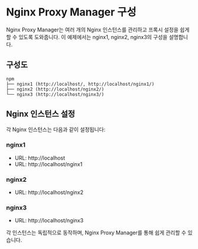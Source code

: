 
# Nginx Proxy Manager 구성

Nginx Proxy Manager는 여러 개의 Nginx 인스턴스를 관리하고 프록시 설정을 쉽게 할 수 있도록 도와줍니다. 이 예제에서는 nginx1, nginx2, nginx3의 구성을 설명합니다.

## 구성도

```
npm
├── nginx1 (http://localhost/, http://localhost/nginx1/)
├── nginx2 (http://localhost/nginx2/)
└── nginx3 (http://localhost/nginx3/)
```

## Nginx 인스턴스 설정

각 Nginx 인스턴스는 다음과 같이 설정됩니다:

### nginx1

- URL: http://localhost
- URL: http://localhost/nginx1

### nginx2

- URL: http://localhost/nginx2

### nginx3

- URL: http://localhost/nginx3

각 인스턴스는 독립적으로 동작하며, Nginx Proxy Manager를 통해 쉽게 관리할 수 있습니다.
